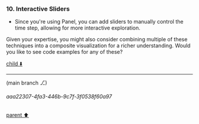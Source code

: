### 10. Interactive Sliders
- Since you're using Panel, you can add sliders to manually control the time step, allowing for more interactive exploration.

Given your expertise, you might also consider combining multiple of these techniques into a composite visualization for a richer understanding. Would you like to see code examples for any of these?

[child ⬇️](#aaa22307-4fa3-446b-9c7f-3f0538f60a97)

---

(main branch ⎇)
###### aaa22307-4fa3-446b-9c7f-3f0538f60a97
[parent ⬆️](#234b6612-41b7-4bfd-8027-9ecdc361bb01)
